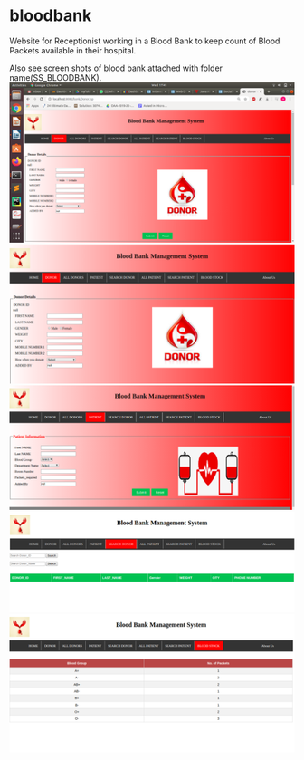 # bloodbank
Website for Receptionist working in a Blood Bank to keep count of Blood Packets available in their hospital. 


Also see screen shots of blood bank attached with folder name(SS_BLOODBANK). 
<img src="SS_BLOODBANK/Screenshot from 2020-04-01 17-41-06.png">
<img src="SS_BLOODBANK/Screenshot from 2020-04-01 17-42-06.png">
<img src="SS_BLOODBANK/Screenshot from 2020-04-01 17-42-56.png">
<img src="SS_BLOODBANK/Screenshot from 2020-04-01 17-43-15.png">
<img src="SS_BLOODBANK/Screenshot from 2020-04-01 17-43-29.png">

